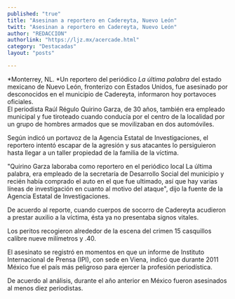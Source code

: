 ```yaml
---
published: "true"
title: "Asesinan a reportero en Cadereyta, Nuevo León"
twitt: "Asesinan a reportero en Cadereyta, Nuevo León"
author: "REDACCION"
authorlink: "https://ljz.mx/acercade.html"
category: "Destacadas"
layout: "posts"

---
```




*Monterrey, NL. *Un reportero del periódico *La última palabra* del estado mexicano de Nuevo León, fronterizo con Estados Unidos, fue asesinado por desconocidos en el municipio de Cadereyta, informaron hoy portavoces oficiales.  
  El periodista Raúl Régulo Quirino Garza, de 30 años, también era empleado municipal y fue tiroteado cuando conducía por el centro de la localidad por un grupo de hombres armados que se movilizaban en dos automóviles.



  Según indicó un portavoz de la Agencia Estatal de Investigaciones, el reportero intentó escapar de la agresión y sus atacantes lo persiguieron hasta llegar a un taller propiedad de la familia de la víctima.



  "Quirino Garza laboraba como reportero en el periódico local La última palabra, era empleado de la secretaría de Desarrollo Social del municipio y recién había comprado el auto en el que fue ultimado, así que hay varias líneas de investigación en cuanto al motivo del ataque", dijo la fuente de la Agencia Estatal de Investigaciones.



  De acuerdo al reporte, cuando cuerpos de socorro de Cadereyta acudieron a prestar auxilio a la víctima, ésta ya no presentaba signos vitales.



  Los peritos recogieron alrededor de la escena del crimen 15 casquillos calibre nueve milímetros y .40.



  El asesinato se registró en momentos en que un informe de Instituto Internacional de Prensa (IPI), con sede en Viena, indicó que durante 2011 México fue el país más peligroso para ejercer la profesión periodística.



  De acuerdo al análisis, durante el año anterior en México fueron asesinados al menos diez periodistas.

